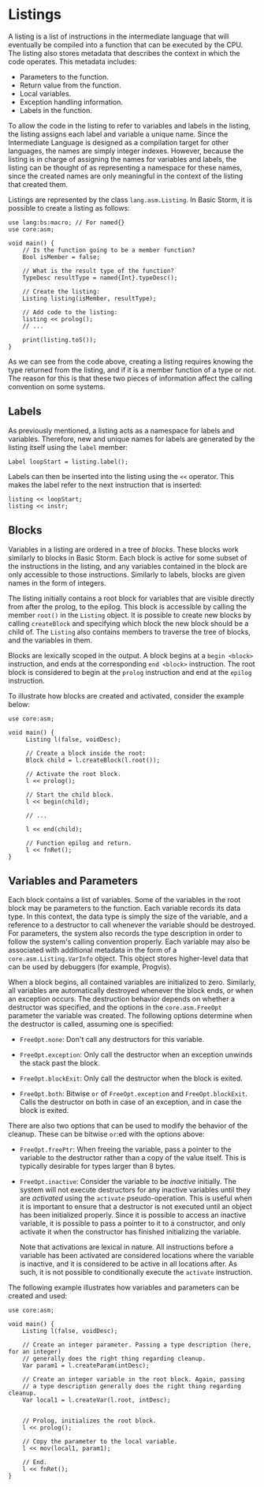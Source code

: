 Listings
========

A listing is a list of instructions in the intermediate language that will eventually be compiled
into a function that can be executed by the CPU. The listing also stores metadata that describes the
context in which the code operates. This metadata includes:

- Parameters to the function.
- Return value from the function.
- Local variables.
- Exception handling information.
- Labels in the function.

To allow the code in the listing to refer to variables and labels in the listing, the listing
assigns each label and variable a unique name. Since the Intermediate Language is designed as a
compilation target for other languages, the names are simply integer indexes. However, because the
listing is in charge of assigning the names for variables and labels, the listing can be thought of
as representing a namespace for these names, since the created names are only meaningful in the
context of the listing that created them.

Listings are represented by the class `lang.asm.Listing`. In Basic Storm, it is possible to create a
listing as follows:

```bs
use lang:bs:macro; // For named{}
use core:asm;

void main() {
    // Is the function going to be a member function?
    Bool isMember = false;

    // What is the result type of the function?
    TypeDesc resultType = named{Int}.typeDesc();

    // Create the listing:
    Listing listing(isMember, resultType);

    // Add code to the listing:
    listing << prolog();
    // ...

    print(listing.toS());
}
```

As we can see from the code above, creating a listing requires knowing the type returned from the
listing, and if it is a member function of a type or not. The reason for this is that these two
pieces of information affect the calling convention on some systems.


Labels
------

As previously mentioned, a listing acts as a namespace for labels and variables. Therefore, new and
unique names for labels are generated by the listing itself using the `label` member:

```bsstmt
Label loopStart = listing.label();
```

Labels can then be inserted into the listing using the `<<` operator. This makes the label refer to
the next instruction that is inserted:

```bsstmt
listing << loopStart;
listing << instr;
```

Blocks
------

Variables in a listing are ordered in a tree of *blocks*. These blocks work similarly to blocks in
Basic Storm. Each block is active for some subset of the instructions in the listing, and any
variables contained in the block are only accessible to those instructions. Similarly to labels,
blocks are given names in the form of integers.

The listing initially contains a root block for variables that are visible directly from after the
prolog, to the epilog. This block is accessible by calling the member `root()` in the `Listing`
object. It is possible to create new blocks by calling `createBlock` and specifying which block the
new block should be a child of. The `Listing` also contains members to traverse the tree of blocks,
and the variables in them.

Blocks are lexically scoped in the output. A block begins at a `begin <block>` instruction, and ends
at the corresponding `end <block>` instruction. The root block is considered to begin at the
`prolog` instruction and end at the `epilog` instruction.

To illustrate how blocks are created and activated, consider the example below:

```bs
use core:asm;

void main() {
     Listing l(false, voidDesc);

     // Create a block inside the root:
     Block child = l.createBlock(l.root());

     // Activate the root block.
     l << prolog();

     // Start the child block.
     l << begin(child);

     // ...

     l << end(child);

     // Function epilog and return.
     l << fnRet();
}
```


Variables and Parameters
------------------------

Each block contains a list of variables. Some of the variables in the root block may be parameters
to the function. Each variable records its data type. In this context, the data type is simply the
size of the variable, and a reference to a destructor to call whenever the variable should be
destroyed. For parameters, the system also records the type description in order to follow the
system's calling convention properly. Each variable may also be associated with additional metadata
in the form of a `core.asm.Listing.VarInfo` object. This object stores higher-level data that can be
used by debuggers (for example, Progvis).

When a block begins, all contained variables are initialized to zero. Similarly, all variables are
automatically destroyed whenever the block ends, or when an exception occurs. The destruction
behavior depends on whether a destructor was specified, and the options in the `core.asm.FreeOpt`
parameter the variable was created. The following options determine when the destructor is called,
assuming one is specified:

- `FreeOpt.none`: Don't call any destructors for this variable.

- `FreeOpt.exception`: Only call the destructor when an exception unwinds the stack past the block.

- `FreeOpt.blockExit`: Only call the destructor when the block is exited.

- `FreeOpt.both`: Bitwise `or` of `FreeOpt.exception` and `FreeOpt.blockExit`. Calls the destructor
  on both in case of an exception, and in case the block is exited.


There are also two options that can be used to modify the behavior of the cleanup. These can be
bitwise `or`:ed with the options above:

- `FreeOpt.freePtr`: When freeing the variable, pass a pointer to the variable to the destructor
  rather than a copy of the value itself. This is typically desirable for types larger than 8 bytes.

- `FreeOpt.inactive`: Consider the variable to be *inactive* initially. The system will not execute
  destructors for any inactive variables until they are *activated* using the `activate`
  pseudo-operation. This is useful when it is important to ensure that a destructor is not executed
  until an object has been initialized properly. Since it is possible to access an inactive
  variable, it is possible to pass a pointer to it to a constructor, and only activate it when the
  constructor has finished initializing the variable.

  Note that activations are lexical in nature. All instructions before a variable has been activated
  are considered locations where the variable is inactive, and it is considered to be active in all
  locations after. As such, it is not possible to conditionally execute the `activate` instruction.

The following example illustrates how variables and parameters can be created and used:

```bs
use core:asm;

void main() {
    Listing l(false, voidDesc);

    // Create an integer parameter. Passing a type description (here, for an integer)
    // generally does the right thing regarding cleanup.
    Var param1 = l.createParam(intDesc);

    // Create an integer variable in the root block. Again, passing
    // a type description generally does the right thing regarding cleanup.
    Var local1 = l.createVar(l.root, intDesc);


    // Prolog, initializes the root block.
    l << prolog();

    // Copy the parameter to the local variable.
    l << mov(local1, param1);

    // End.
    l << fnRet();
}
```